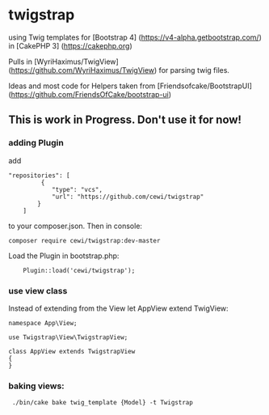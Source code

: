 # twigstrap

using Twig templates for [Bootstrap 4] (https://v4-alpha.getbootstrap.com/) in [CakePHP 3] (https://cakephp.org)

Pulls in  [WyriHaximus/TwigView] (https://github.com/WyriHaximus/TwigView) for parsing twig files.  

Ideas and most code for Helpers taken from [Friendsofcake/BootstrapUI] (https://github.com/FriendsOfCake/bootstrap-ui)

## This is work in Progress. Don't use it for now!

### adding Plugin

add 

    "repositories": [
             {
                "type": "vcs",
                "url": "https://github.com/cewi/twigstrap"
            }
        ] 
        
 to your composer.json. Then in console:

```
composer require cewi/twigstrap:dev-master
```

Load the Plugin in bootstrap.php:

```
	Plugin::load('cewi/twigstrap');
```

### use view class

Instead of extending from the View let AppView extend TwigView:

```
namespace App\View;

use Twigstrap\View\TwigstrapView;

class AppView extends TwigstrapView
{
}
```

### baking views:
```
 ./bin/cake bake twig_template {Model} -t Twigstrap
```



